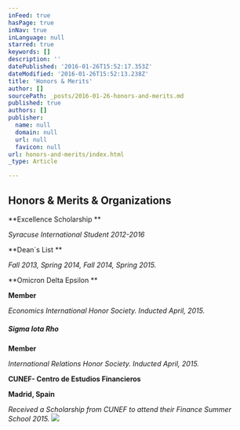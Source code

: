 ```yaml
---
inFeed: true
hasPage: true
inNav: true
inLanguage: null
starred: true
keywords: []
description: ''
datePublished: '2016-01-26T15:52:17.353Z'
dateModified: '2016-01-26T15:52:13.238Z'
title: 'Honors & Merits'
author: []
sourcePath: _posts/2016-01-26-honors-and-merits.md
published: true
authors: []
publisher:
  name: null
  domain: null
  url: null
  favicon: null
url: honors-and-merits/index.html
_type: Article

---
```

## Honors & Merits & Organizations

**Excellence Scholarship **

_Syracuse International Student 2012-2016_

**Dean´s List **

_Fall 2013, Spring 2014, Fall 2014, Spring 2015\._

**Omicron Delta Epsilon **

**Member**

_Economics International Honor Society. Inducted April, 2015\._

##### **Sigma Iota Rho**

**Member**

_International Relations Honor Society. Inducted April, 2015\._

**CUNEF- Centro de Estudios Financieros**

**Madrid, Spain**

_Received a Scholarship from CUNEF to attend their Finance Summer School 2015\._
![](https://the-grid-user-content.s3-us-west-2.amazonaws.com/a9536cb1-6ed2-4fb0-ac61-603ec3bdd0ae.GIF)